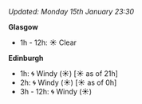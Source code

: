 *Updated: Monday 15th January 23:30*

**Glasgow**

* 1h - 12h: :sunny: Clear

**Edinburgh**

* 1h: :cyclone: Windy (:sunny:) [:sunny: as of 21h]
* 2h: :cyclone: Windy (:sunny:) [:sunny: as of 0h]
* 3h - 12h: :cyclone: Windy (:sunny:)
